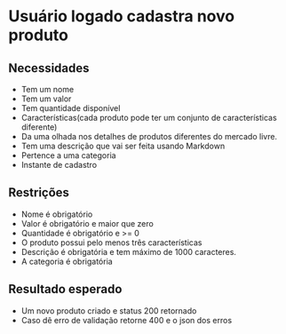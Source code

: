 # Usuário logado cadastra novo produto

## Necessidades
- Tem um nome
- Tem um valor
- Tem quantidade disponível
- Características(cada produto pode ter um conjunto de características diferente)
- Da uma olhada nos detalhes de produtos diferentes do mercado livre.
- Tem uma descrição que vai ser feita usando Markdown
- Pertence a uma categoria
- Instante de cadastro

## Restrições
- Nome é obrigatório
- Valor é obrigatório e maior que zero
- Quantidade é obrigatório e >= 0
- O produto possui pelo menos três características
- Descrição é obrigatória e tem máximo de 1000 caracteres.
- A categoria é obrigatória

## Resultado esperado
- Um novo produto criado e status 200 retornado
- Caso dê erro de validação retorne 400 e o json dos erros